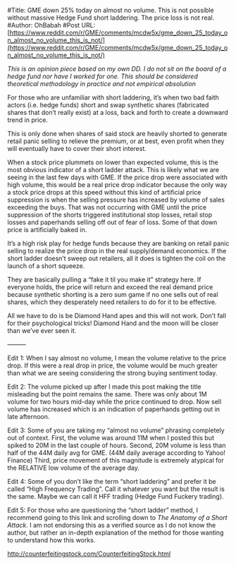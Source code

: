 #Title: GME down 25% today on almost no volume. This is not possible without massive Hedge Fund short laddering. The price loss is not real.
#Author: OhBabah
#Post URL: [https://www.reddit.com/r/GME/comments/mcdw5x/gme_down_25_today_on_almost_no_volume_this_is_not/](https://www.reddit.com/r/GME/comments/mcdw5x/gme_down_25_today_on_almost_no_volume_this_is_not/)


*This is an opinion piece based on my own DD. I do not sit on the board of a hedge fund nor have I worked for one. This should be considered theoretical methodology in practice and not empirical absolution*

For those who are unfamiliar with short laddering, it’s when two bad faith actors (i.e. hedge funds) short and swap synthetic shares (fabricated shares that don’t really exist) at a loss, back and forth to create a downward trend in price. 

This is only done when shares of said stock are heavily shorted to generate retail panic selling to relieve the premium, or at best, even profit when they will eventually have to cover their short interest. 

When a stock price plummets on lower than expected volume, this is the most obvious indicator of a short ladder attack. This is likely what we are seeing in the last few days with GME. If the price drop were associated with high volume, this would be a real price drop indicator because the only way a stock price drops at this speed without this kind of artificial price suppression is when the selling pressure has increased by volume of sales exceeding the buys. That was not occurring with GME until the price suppression of the shorts triggered institutional stop losses, retail stop losses and paperhands selling off out of fear of loss. Some of that down price is artificially baked in. 

It’s a high risk play for hedge funds because they are banking on retail panic selling to realize the price drop in the real supply/demand economics. If the short ladder doesn’t sweep out retailers, all it does is tighten the coil on the launch of a short squeeze.

They are basically pulling a “fake it til you make it” strategy here. If everyone holds, the price will return and exceed the real demand price because synthetic shorting is a zero sum game if no one sells out of real shares, which they desperately need retailers to do for it to be effective. 

All we have to do is be Diamond Hand apes and this will not work. Don’t fall for their psychological tricks! Diamond Hand and the moon will be closer than we’ve ever seen it.

———

Edit 1: When I say almost no volume, I mean the volume relative to the price drop. If this were a real drop in price, the volume would be much greater than what we are seeing considering the strong buying sentiment today.

Edit 2: The volume picked up after I made this post making the title misleading but the point remains the same. There was only about 1M volume for two hours mid-day while the price continued to drop. Now sell volume has increased which is an indication of paperhands getting out in late afternoon.

Edit 3: Some of you are taking my “almost no volume” phrasing completely out of context.
First, the volume was around 11M when I posted this but spiked to 20M in the last couple of hours.
Second, 20M volume is less than half of the 44M daily avg for GME. (44M daily average according to Yahoo! Finance)
Third, price movement of this magnitude is extremely atypical for the RELATIVE low volume of the average day.

Edit 4: Some of you don’t like the term “short laddering” and prefer it be called “High Frequency Trading”. Call it whatever you want but the result is the same. Maybe we can call it HFF trading (Hedge Fund Fuckery trading).

Edit 5: For those who are questioning the “short ladder” method, I recommend going to this link and scrolling down to *The Anatomy of a Short Attack*.
I am not endorsing this as a verified source as I do not know the author, but rather an in-depth explanation of the method for those wanting to understand how this works.

http://counterfeitingstock.com/CounterfeitingStock.html